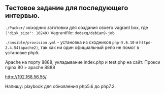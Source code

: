 ## Тестовое задание для последующего интервью.
`./Packer/` исходник заготовки для создания своего vagrant box, где `("disk_size": 10240)` Vagrantfile: `dodexq/debian9-job`

`./ansible/provision.yml` - установка из сходников `php-5.6.10` и `httpd-2.4.54(apache2)`, так как ни один официальный репо не помог в установке php5.

Apache на порту 8888, укладывание index.php и test.php на сайт.
Прокси nginx 80 > apache 8888

http://192.168.56.55/

Напишу: playbook для обновления php5.6 до php7.2.
